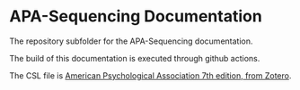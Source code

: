 # APA-Sequencing Documentation

The repository subfolder for the APA-Sequencing documentation.

The build of this documentation is executed through github actions.

The CSL file is [American Psychological Association 7th edition, from Zotero](https://www.zotero.org/styles/apa).